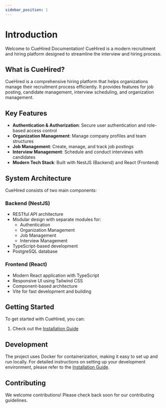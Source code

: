 ```yaml
---
sidebar_position: 1
---
```


# Introduction

Welcome to CueHired Documentation! CueHired is a modern recruitment and hiring platform designed to streamline the interview and hiring process.

## What is CueHired?

CueHired is a comprehensive hiring platform that helps organizations manage their recruitment process efficiently. It provides features for job posting, candidate management, interview scheduling, and organization management.

## Key Features

- **Authentication & Authorization**: Secure user authentication and role-based access control
- **Organization Management**: Manage company profiles and team structures
- **Job Management**: Create, manage, and track job postings
- **Interview Management**: Schedule and conduct interviews with candidates
- **Modern Tech Stack**: Built with NestJS (Backend) and React (Frontend)

## System Architecture

CueHired consists of two main components:

### Backend (NestJS)
- RESTful API architecture
- Modular design with separate modules for:
  - Authentication
  - Organization Management
  - Job Management
  - Interview Management
- TypeScript-based development
- PostgreSQL database

### Frontend (React)
- Modern React application with TypeScript
- Responsive UI using Tailwind CSS
- Component-based architecture
- Vite for fast development and building

## Getting Started

To get started with CueHired, you can:

1. Check out the [Installation Guide](./tutorial-basics/installation)

## Development

The project uses Docker for containerization, making it easy to set up and run locally. For detailed instructions on setting up your development environment, please refer to the [Installation Guide](./tutorial-basics/installation).

## Contributing

We welcome contributions! Please check back soon for our contributing guidelines.
